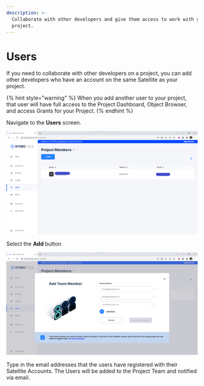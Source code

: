 ```yaml
---
description: >-
  Collaborate with other developers and give them access to work with your
  project.
---
```


# Users

If you need to collaborate with other developers on a project, you can add other developers who have an account on the same Satellite as your project.

{% hint style="warning" %}
When you add another user to your project, that user will have full access to the Project Dashboard, Object Browser, and access Grants for your Project.&#x20;
{% endhint %}

Navigate to the **Users** screen.&#x20;

![](<../../.gitbook/assets/image (131).png>)

Select the **Add** button

![](<../../.gitbook/assets/image (167).png>)

Type in the email addresses that the users have registered with their Satellite Accounts. The Users will be added to the Project Team and notified via email.
